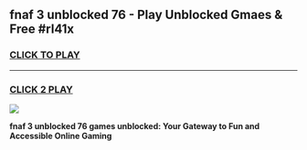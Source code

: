 
## fnaf 3 unblocked 76 - Play Unblocked Gmaes & Free #rl41x
<h3>
<a href="https://news.freeplayer.one?title=fnaf_3_unblocked_76&ref=26F">CLICK TO PLAY</a></h3>
<hr>

<h3>
<a href="https://news.freeplayer.one?title=fnaf_3_unblocked_76&ref=26F">CLICK 2 PLAY</a>
  
</h3>

<a href="https://news.freeplayer.one?title=fnaf_3_unblocked_76&ref=26F/"><img src="https://clearcache.store/games.png"></a>


**fnaf 3 unblocked 76 games unblocked: Your Gateway to Fun and Accessible Online Gaming**
